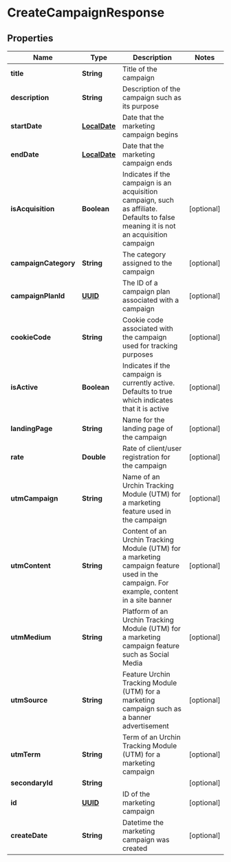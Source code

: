 
# CreateCampaignResponse

## Properties
Name | Type | Description | Notes
------------ | ------------- | ------------- | -------------
**title** | **String** | Title of the campaign | 
**description** | **String** | Description of the campaign such as its purpose | 
**startDate** | [**LocalDate**](LocalDate.md) | Date that the marketing campaign begins | 
**endDate** | [**LocalDate**](LocalDate.md) | Date that the marketing campaign ends | 
**isAcquisition** | **Boolean** | Indicates if the campaign is an acquisition campaign, such as affiliate. Defaults to false meaning it is not an acquisition campaign |  [optional]
**campaignCategory** | **String** | The category assigned to the campaign |  [optional]
**campaignPlanId** | [**UUID**](UUID.md) | The ID of a campaign plan associated with a campaign |  [optional]
**cookieCode** | **String** | Cookie code associated with the campaign used for tracking purposes |  [optional]
**isActive** | **Boolean** | Indicates if the campaign is currently active. Defaults to true which indicates that it is active |  [optional]
**landingPage** | **String** | Name for the landing page of the campaign |  [optional]
**rate** | **Double** | Rate of client/user registration for the campaign |  [optional]
**utmCampaign** | **String** | Name of an Urchin Tracking Module (UTM) for a marketing feature used in the campaign |  [optional]
**utmContent** | **String** | Content of an Urchin Tracking Module (UTM) for a marketing campaign feature used in the campaign. For example, content in a site banner |  [optional]
**utmMedium** | **String** | Platform of an Urchin Tracking Module (UTM) for a marketing campaign feature such as Social Media |  [optional]
**utmSource** | **String** | Feature Urchin Tracking Module (UTM) for a marketing campaign such as a banner advertisement |  [optional]
**utmTerm** | **String** | Term of an Urchin Tracking Module (UTM) for a marketing campaign |  [optional]
**secondaryId** | **String** |  |  [optional]
**id** | [**UUID**](UUID.md) | ID of the marketing campaign |  [optional]
**createDate** | **String** | Datetime the marketing campaign was created |  [optional]



